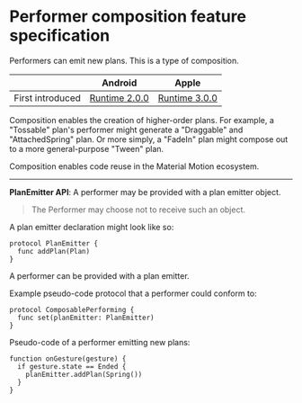 # Performer composition feature specification

Performers can emit new plans. This is a type of composition.

|  | Android | Apple |
| --- | --- | --- |
| First introduced | [Runtime 2.0.0](https://github.com/material-motion/material-motion-runtime-android/releases/tag/2.0.0) | [Runtime 3.0.0](https://github.com/material-motion/material-motion-runtime-objc/releases/tag/v3.0.0) |

Composition enables the creation of higher-order plans. For example, a "Tossable" plan's performer might generate a "Draggable" and "AttachedSpring" plan. Or more simply, a "FadeIn" plan might compose out to a more general-purpose "Tween" plan.

Composition enables code reuse in the Material Motion ecosystem.

---

**PlanEmitter API**: A performer may be provided with a plan emitter object.

> The Performer may choose not to receive such an object.

A plan emitter declaration might look like so:

```
protocol PlanEmitter {
  func addPlan(Plan)
}
```

A performer can be provided with a plan emitter.

Example pseudo-code protocol that a performer could conform to:

```
protocol ComposablePerforming {
  func set(planEmitter: PlanEmitter)
}
```

Pseudo-code of a performer emitting new plans:

```
function onGesture(gesture) {
  if gesture.state == Ended {
    planEmitter.addPlan(Spring())
  }
}
```

